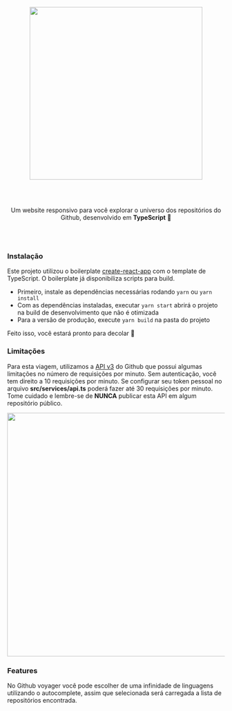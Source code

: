 <p align="center">
  <img src="https://i.imgur.com/whb1Ml0.png" width="400" />
</p>

<br />
<br />

<p align="center">
Um website responsivo para você explorar o universo dos repositórios do Github, desenvolvido em <b>TypeScript</b> 🚀️
</p>

<br />
<br />

### Instalação

Este projeto utilizou o boilerplate [create-react-app](https://github.com/facebook/create-react-app) com o template de TypeScript. O boilerplate já disponibiliza scripts para build.

- Primeiro, instale as dependências necessárias rodando `yarn` ou `yarn install`
- Com as dependências instaladas, executar `yarn start` abrirá o projeto na build de desenvolvimento que não é otimizada
- Para a versão de produção, execute `yarn build` na pasta do projeto

Feito isso, você estará pronto para decolar 🚀️

### Limitações

Para esta viagem, utilizamos a [API v3](https://developer.github.com/v3/) do Github que possui algumas limitações no número de requisições por minuto. Sem autenticação, você tem direito a 10 requisições por minuto. Se configurar seu token pessoal no arquivo **src/services/api.ts** poderá fazer até 30 requisições por minuto. Tome cuidado e lembre-se de **NUNCA** publicar esta API em algum repositório público.

<p align="center">
<img src="https://media.giphy.com/media/SSPrq9ZqDdJEMe1T6n/giphy.gif" width="1202" height="564" />
</p>

### Features

No Github voyager você pode escolher de uma infinidade de linguagens utilizando o autocomplete, assim que selecionada será carregada a lista de repositórios encontrada.
